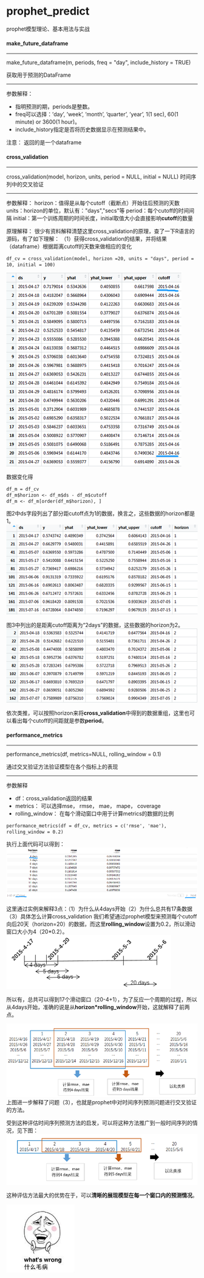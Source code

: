 # prophet_predict
prophet模型理论、基本用法与实战

#### make_future_dataframe
---
make_future_dataframe(m, periods, freq = "day", include_history = TRUE)

获取用于预测的DataFrame

---
参数解释：
- 指明预测的期，periods是整数。
- freq可以选择：’day’, ’week’, ’month’, ’quarter’, ’year’, 1(1 sec), 60(1 minute) or 3600(1 hour)。
- include_history指定是否将历史数据显示在预测结果中。

注意：
返回的是一个dataframe


#### cross_validation
---
cross_validation(model, horizon, units, period = NULL, initial = NULL)
时间序列中的交叉验证

---
参数解释：
horizon：值得是从每个cutoff（截断点）开始往后预测的天数
units：horizon的单位，默认有："days","secs"等
period：每个cutoff的时间间隔
initial：第一个训练周期的时间长度，initial取值大小会直接影响**cutoff**的数量

原理解释：
很少有资料解释清楚这里cross_validation的原理，查了一下R语言的源码，有了如下理解：
（1）获得cross_validation的结果，并将结果（dataframe）根据距离cutoff的天数来做相应的变化
```{r}
df_cv = cross_validation(model, horizon =20, units = "days", period = 10, initial = 100)
```
![图1](https://github.com/roooooooooongyi/prophet_predict/blob/master/image_prophet/Image1.png)

数据变化得
```{r}
df_m = df_cv
df_m$horizon <- df_m$ds - df_m$cutoff
df_m <- df_m[order(df_m$horizon), ]
```
图2中ds字段列出了部分距cutoff点为1的数据，换言之，这些数据的horizon都是1。
![图2](https://github.com/roooooooooongyi/prophet_predict/blob/master/image_prophet/Image2.png)


图3中列出的是距离cutoff距离为“2days”的数据，这些数据的horizon为2。
![图3](https://github.com/roooooooooongyi/prophet_predict/blob/master/image_prophet/Image3.png)


依次类推，可以按照horizon来将**cross_validation**中得到的数据重组，这里也可以看出每个cutoff的间距就是参数**period**。


#### performance_metrics
---
performance_metrics(df, metrics=NULL, rolling_window = 0.1)

通过交叉验证方法验证模型在各个指标上的表现

---

参数解释

- df：cross_validation返回的结果
- metrics： 可以选择mse， rmse， mae， mape， coverage
- rolling_window： 在每个滑动窗口中用于计算metrics的数据的比例

```{r}
performance_metrics(df = df_cv, metrics = c('rmse', 'mae'), rolling_window = 0.2)
```
执行上面代码可以得到：
![图4](https://github.com/roooooooooongyi/prophet_predict/blob/master/image_prophet/Image4.png)

这里通过实例来解释3点：（1）为什么从4days开始（2）为什么总共有17条数据（3）具体怎么计算cross_validation
我们希望通过prophet模型来预测每个cutoff向后20天（horizon=20）的数据，而这里**rolling_window**设置为0.2，所以滑动窗口大小为4（20*0.2）。
![图5](https://github.com/roooooooooongyi/prophet_predict/blob/master/image_prophet/Image5.png)

所以有，总共可以得到17个滑动窗口（20-4+1），为了反应一个周期的过程，所以从4days开始，准确的说是从**horizon*rolling_window**开始，这就解释了前两点。

![图6](https://github.com/roooooooooongyi/prophet_predict/blob/master/image_prophet/Image6.png)
上图进一步解释了问题（3），也就是prophet中对时间序列预测问题进行交叉验证的方法。

受到这种评估时间序列预测方法的启发，可以将这种方法推广到一般时间序列的情况，见下图：
![图7](https://github.com/roooooooooongyi/prophet_predict/blob/master/image_prophet/Image7.png)


这种评估方法最大的优势在于，可以**清晰的展现模型在每一个窗口内的预测情况**。




![image](https://github.com/AngelSXD/sxd_first_repository/blob/master/images/20160615165142.png)

